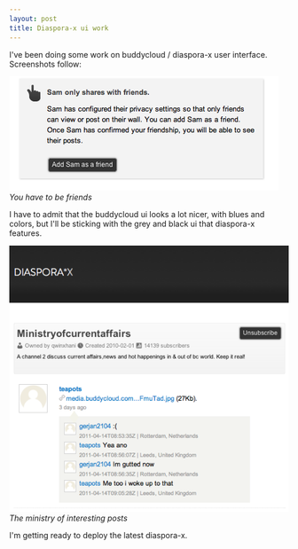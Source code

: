 ```yaml
---
layout: post
title: Diaspora-x ui work
---
```


I've been doing some work on buddycloud / diaspora-x user interface. Screenshots follow:

<img src="/images/sam-friends.png" />
<cite>You have to be friends</cite>

I have to admit that the buddycloud ui looks a lot nicer, with blues and colors, but I'll be sticking with the grey and black ui that diaspora-x features.

<img src="/images/the-ministry.png" />
<cite>The ministry of interesting posts</cite>

I'm getting ready to deploy the latest diaspora-x.